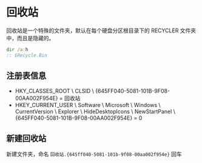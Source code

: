 # 回收站
回收站是一个特殊的文件夹，默认在每个硬盘分区根目录下的 RECYCLER 文件夹中，而且是隐藏的。
```bat
dir /a:h
:: $Recycle.Bin
```

## 注册表信息
- HKY_CLASSES_ROOT \ CLSID \ {645FF040-5081-101B-9F08-00AA002F954E} = 回收站
- HKEY_CURRENT_USER \ Software \ Microsoft \ Windows \ CurrentVersion \ Explorer \ HideDesktopIcons \ NewStartPanel \ {645FF040-5081-101B-9F08-00AA002F954E} = 0

## 新建回收站
新建文件夹，命名 `回收站.{645ff040-5081-101b-9f08-00aa002f954e}` 回车